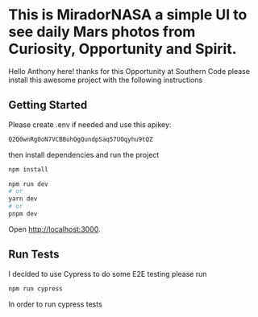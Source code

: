# This is MiradorNASA a simple UI to see daily Mars photos from Curiosity, Opportunity and Spirit.

Hello Anthony here! thanks for this Opportunity at Southern Code please install this awesome project with the following instructions

## Getting Started

Please create .env if needed and use this apikey:

```bash
Q2Q0wnRgOoN7VCBBuhQgQundpSaq57UOqyhu9tQZ
```

then install dependencies and run the project

```bash
npm install

npm run dev
# or
yarn dev
# or
pnpm dev
```

Open [http://localhost:3000](http://localhost:3000).

## Run Tests

I decided to use Cypress to do some E2E testing please run

```bash
npm run cypress
```

In order to run cypress tests
